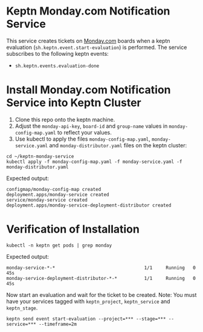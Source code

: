 # Keptn Monday.com Notification Service
This service creates tickets on [Monday.com](https://monday.com) boards when a keptn evaluation (`sh.keptn.event.start-evaluation`) is performed. The service subscribes to the following keptn events:

* `sh.keptn.events.evaluation-done`

# Install Monday.com Notification Service into Keptn Cluster
1. Clone this repo onto the keptn machine.
1. Adjust the `monday-api-key`, `board-id` and `group-name` values in `monday-config-map.yaml` to reflect your values.
1. Use kubectl to apply the files `monday-config-map.yaml`, `monday-service.yaml` and `monday-distributor.yaml` files on the keptn cluster:

```
cd ~/keptn-monday-service
kubectl apply -f monday-config-map.yaml -f monday-service.yaml -f monday-distributor.yaml
```

Expected output:
```
configmap/monday-config-map created
deployment.apps/monday-service created
service/monday-service created
deployment.apps/monday-service-deployment-distributor created
```

# Verification of Installation
```
kubectl -n keptn get pods | grep monday
```

Expected output:
```
monday-service-*-*                                 1/1     Running   0          45s
monday-service-deployment-distributor-*-*          1/1     Running   0          45s
```

Now start an evaluation and wait for the ticket to be created. Note: You must have your services tagged with `keptn_project`, `keptn_service` and `keptn_stage`.
```
keptn send event start-evaluation --project=*** --stage=*** --service=*** --timeframe=2m
```
